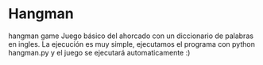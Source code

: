 # Hangman
hangman game
Juego básico del ahorcado con un diccionario de palabras en ingles.
La ejecución es muy simple, ejecutamos el programa con python hangman.py y el juego se ejecutará automaticamente :)
